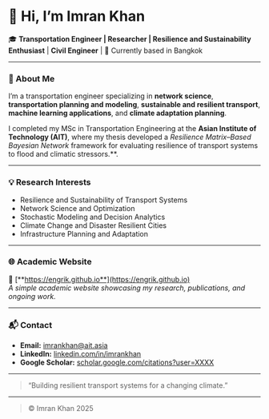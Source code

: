# 👋 Hi, I’m Imran Khan

🎓 **Transportation Engineer | Researcher | Resilience and Sustainability Enthusiast**  | **Civil Engineer** |
📍 Currently based in Bangkok 

---

### 🔬 About Me
I’m a transportation engineer specializing in **network science**, **transportation planning and modeling**, **sustainable and resilient transport**, **machine learning applications**, and **climate adaptation planning**.  

I completed my MSc in Transportation Engineering at the **Asian Institute of Technology (AIT)**, where my thesis developed a *Resilience Matrix–Based Bayesian Network* framework for evaluating resilience of transport systems to flood and climatic stressors.**.

---

### 💡 Research Interests
- Resilience and Sustainability of Transport Systems
- Network Science and Optimization
- Stochastic Modeling and Decision Analytics
- Climate Change and Disaster Resilient Cities
- Infrastructure Planning and Adaptation  

---

### 🌐 Academic Website
🔗 [**https://engrik.github.io**](https://engrik.github.io)  
*A simple academic website showcasing my research, publications, and ongoing work.*

---

### 📬 Contact
- **Email:** imrankhan@ait.asia  
- **LinkedIn:** [linkedin.com/in/imrankhan](https://linkedin.com/in/engrik)  
- **Google Scholar:** [scholar.google.com/citations?user=XXXX](https://scholar.google.com)  

---

> “Building resilient transport systems for a changing climate.”

---


> © Imran Khan 2025
